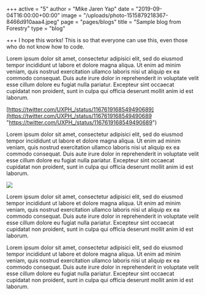 +++
active = "5"
author = "Mike Jaren Yap"
date = "2019-09-04T16:00:00+00:00"
image = "/uploads/photo-1515879218367-8466d910aaa4.jpeg"
page = "pages/blogs"
title = "Sample blog from Forestry"
type = "blog"

+++
I hope this works! This is so that everyone can use this, even those who do not know how to code.

Lorem ipsum dolor sit amet, consectetur adipisici elit, sed do eiusmod tempor incididunt ut labore et dolore magna aliqua. Ut enim ad minim veniam, quis nostrud exercitation ullamco laboris nisi ut aliquip ex ea commodo consequat. Duis aute irure dolor in reprehenderit in voluptate velit esse cillum dolore eu fugiat nulla pariatur. Excepteur sint occaecat cupidatat non proident, sunt in culpa qui officia deserunt mollit anim id est laborum.

[https://twitter.com/UXPH_/status/1167619168549490689](https://twitter.com/UXPH_/status/1167619168549490689 "https://twitter.com/UXPH_/status/1167619168549490689")

Lorem ipsum dolor sit amet, consectetur adipisici elit, sed do eiusmod tempor incididunt ut labore et dolore magna aliqua. Ut enim ad minim veniam, quis nostrud exercitation ullamco laboris nisi ut aliquip ex ea commodo consequat. Duis aute irure dolor in reprehenderit in voluptate velit esse cillum dolore eu fugiat nulla pariatur. Excepteur sint occaecat cupidatat non proident, sunt in culpa qui officia deserunt mollit anim id est laborum.

![](/uploads/clement-h-95YRwf6CNw8-unsplash.jpg)

Lorem ipsum dolor sit amet, consectetur adipisici elit, sed do eiusmod tempor incididunt ut labore et dolore magna aliqua. Ut enim ad minim veniam, quis nostrud exercitation ullamco laboris nisi ut aliquip ex ea commodo consequat. Duis aute irure dolor in reprehenderit in voluptate velit esse cillum dolore eu fugiat nulla pariatur. Excepteur sint occaecat cupidatat non proident, sunt in culpa qui officia deserunt mollit anim id est laborum.

Lorem ipsum dolor sit amet, consectetur adipisici elit, sed do eiusmod tempor incididunt ut labore et dolore magna aliqua. Ut enim ad minim veniam, quis nostrud exercitation ullamco laboris nisi ut aliquip ex ea commodo consequat. Duis aute irure dolor in reprehenderit in voluptate velit esse cillum dolore eu fugiat nulla pariatur. Excepteur sint occaecat cupidatat non proident, sunt in culpa qui officia deserunt mollit anim id est laborum.